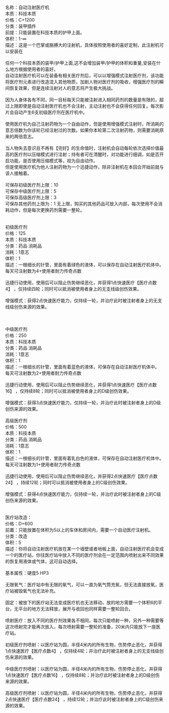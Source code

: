 <title>自动注射医疗机</title>
<meta name="GENERATOR" content="WinCHM">
<meta http-equiv="Content-Type" content="text/html; charset=gb2312">
<br>名称：自动注射医疗机
<br>本质：科技本质
<br>价格：C+1200
<br>分类：装甲插件
<br>前提：只能装置在科技本质的护甲上面。
<br>体积：1-∞
<br>描述：这是一个巴掌或胳膊大的注射机，具体按照使用者的喜好定制，此注射机可以安装在
<br>
<br>任何一个科技本质的装甲/护甲上面,这不会增加装甲/护甲的体积和重量,安装在什么地方根据使用者的喜好。
<br>自动注射医疗机可以在装备有相关医疗剂后，可以以增强模式注射医疗剂，该功能将医疗剂元素进行改造混入其他物质，加剧人物对医疗剂的吸收，增强医疗剂的瞬间恢复效果，但是连续注射对人的意志将产生极大挑战。
<br>
<br>因为人身体各有不同，同一目标每天只能被注射进入相同药剂的数量是有限的，超过上限即使是自动注射医疗机也不会注射，主动注射也不会获得任何回复。每次影片会自动产生6支初级医疗剂在医疗机中。
<br>
<br>使用医疗机为自己注射药物为一个自由动作，但是使用增强模式注射时，所消耗的意志倍数为你该轮已经注射过的次数。如果你本轮第二次注射药物，则需要消耗原来的两倍意志。
<br>
<br>当人物失去意识且不再有【完好】的生命值时，注射机会自动每轮依次选择价值最高的医疗剂以压缩模式进行注射；持有者可在清醒时，对功能进行细调，如是否开启功能，是否使用压缩模式等，视为自由动作。
<br>但是使用医疗机为他人注射药物为一个迅捷动作，除非注射机在本回合开始前就与该人接触着。
<br>
<br>可保存初级医疗剂上限：10   
<br>可保存中级医疗剂上限：5    
<br>可保存高级医疗剂上限：3    
<br>可保存其他药剂上限为：1    无上限，购买的其他药品可放入内部，每次使用不会消耗动作，但是每次更换药剂需要一整轮。
<br>
<br>
<br>初级医疗剂
<br>价格：125
<br>本质：科技本质
<br>分类：药品 消耗品
<br>消耗：1意志
<br>体积：1
<br>描述：一根细长的针管，里面有着绿色的液体，可以保存在自动注射医疗机体中。
<br>每天可注射数为4+使用者耐力传奇点数
<br>
<br>迅捷行动使用，使用后可以阻止伤势继续恶化，并获得1点快速医疗【医疗点数4】 ，仅持续四轮；同时可以抵消被使用者身上的无支线级创伤效果。
<br>
<br>增强模式：获得2点快速医疗能力，仅持续一轮，并治疗此时被注射者身上的无支线级创伤来源的效果。
<br>
<br>
<br>
<br>中级医疗剂
<br>价格：250
<br>本质：科技本质
<br>分类：药品 消耗品
<br>消耗：1意志
<br>体积：1
<br>描述：一根细长的针管，里面有着蓝色的液体，可保存在自动注射医疗机体中。
<br> 每天可注射数为2+使用者耐力传奇点数
<br>
<br>迅捷行动使用，使用后可以阻止伤势继续恶化，并获得1点快速医疗【医疗点数16】 ，仅持续8轮；同时可以抵消被使用者身上的D级创伤效果。
<br>
<br>增强模式：获得3点快速医疗能力，仅持续一轮，并治疗此时被注射者身上的D级创伤来源的效果。
<br>
<br>高级医疗剂
<br>价格：500
<br>本质：科技本质
<br>分类：药品 消耗品
<br>消耗：1意志
<br>体积：1
<br>描述：一根细长的针管，里面有着乳白色的液体，可保存在自动注射医疗机体中。
<br> 每天可注射数为1+使用者耐力传奇点数
<br>
<br>迅捷行动使用，使用后可以阻止伤势继续恶化，并获得2点快速医疗【医疗点数24】 ，持续12轮；同时可以抵消被使用者身上的C级创伤效果。
<br>
<br>增强模式：获得4点快速医疗能力，仅持续一轮，并治疗此时被注射者身上的C级创伤来源的效果。
<br>
<br>
<br>医疗站改造：
<br>价格：D+600
<br>前置：只能放置在体积为5以上的车体和房间内，需要一个自动医疗注射机。
<br>分类：改造
<br>体积：5
<br>描述：你将自动注射医疗机放在某一个墙壁或者地板上面，自动注射医疗机会变成一个的医疗站，你往医疗站中放入不同的医疗剂会在一定范围内喷射出来不同效果的恢复用液体或气体，这可自动选择。
<br>
<br>基本属性：硬度5 HP3
<br>
<br>无限氧气：医疗站中有无限的氧气，可以一直为氧气筒充氧，但无法直接放氧，医疗站被毁氧气也无法补充。
<br>
<br>固定：被放下的医疗站无法变成医疗机也无法移动，放的地方需要一个体积6的平台，无平台的地方无法释放，展开与收回也同样需要一整轮回合。
<br>
<br>喷射医疗：放入不同的医疗剂效果各不相同，每次只能喷射一种，另外一种需要等这次喷射完才能再次放入，每次喷射需要一整轮的准备，20米内只能放下一座医疗站。
<br>
<br>初级医疗剂喷射：以医疗站为圆，半径4米内的所有生物，伤势停止恶化，并获得1点快速医疗【医疗点数4】 ，仅持续4轮；并治疗此时被注射者身上的无支线级创伤来源的效果。
<br>
<br>中级医疗剂喷射：以医疗站为圆，半径4米内的所有生物，伤势停止恶化，并获得1点快速医疗【医疗点数16】 ，仅持续8轮；并治疗此时被注射者身上的D级创伤来源的效果。
<br>
<br>高级医疗剂喷射：以医疗站为圆，半径4米内的所有生物，伤势停止恶化，并获得2点快速医疗【医疗点数24】 ，持续12轮；并治疗此时被注射者身上的C级创伤来源的效果。